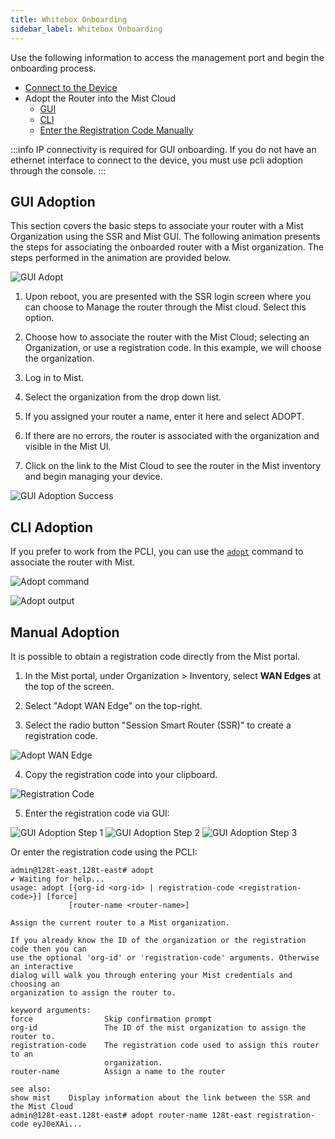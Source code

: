 ```yaml
---
title: Whitebox Onboarding
sidebar_label: Whitebox Onboarding
---
```


Use the following information to access the management port and begin the onboarding process.

- [Connect to the Device](#device-default-port-identification)
- Adopt the Router into the Mist Cloud
	- [GUI](#gui-adoption)
	- [CLI](#cli-adoption)
	- [Enter the Registration Code Manually](#manual-adoption)

:::info
IP connectivity is required for GUI onboarding. If you do not have an ethernet interface to connect to the device, you must use pcli adoption through the console.
:::

## GUI Adoption

This section covers the basic steps to associate your router with a Mist Organization using the SSR and Mist GUI. The following animation presents the steps for associating the onboarded router with a Mist organization. The steps performed in the animation are provided below.

![GUI Adopt](/img/gui-adopt.gif)

1. Upon reboot, you are presented with the SSR login screen where you can choose to Manage the router through the Mist cloud. Select this option. 

2. Choose how to associate the router with the Mist Cloud; selecting an Organization, or use a registration code. In this example, we will choose the organization.

3. Log in to Mist.

4. Select the organization from the drop down list.

5. If you assigned your router a name, enter it here and select ADOPT.

6. If there are no errors, the router is associated with the organization and visible in the Mist UI.

7. Click on the link to the Mist Cloud to see the router in the Mist inventory and begin managing your device.

![GUI Adoption Success](/img/gui_adopt_success.png)

## CLI Adoption

If you prefer to work from the PCLI, you can use the [`adopt`](cli_reference.md#adopt) command to associate the router with Mist. 

![Adopt command](/img/adopt_pcli_imagebased1.png)


![Adopt output](/img/adopt_pcli_imagebased2.png)

## Manual Adoption

It is possible to obtain a registration code directly from the Mist portal. 

1. In the Mist portal, under Organization > Inventory, select **WAN Edges** at the top of the screen. 

2. Select "Adopt WAN Edge" on the top-right. 

3. Select the radio button "Session Smart Router (SSR)" to create a registration code.

![Adopt WAN Edge](/img/adopt-wan-edge.png)

4. Copy the registration code into your clipboard.

![Registration Code](/img/adopt-registration-code.png)

5. Enter the registration code via GUI:

![GUI Adoption Step 1](/img/gui-reg-code-adoption-1.png)
![GUI Adoption Step 2](/img/gui-reg-code-adoption-2.png)
![GUI Adoption Step 3](/img/gui-reg-code-adoption-3.png)

Or enter the registration code using the PCLI:

```
admin@128t-east.128t-east# adopt
✔ Waiting for help...
usage: adopt [{org-id <org-id> | registration-code <registration-code>}] [force]
             [router-name <router-name>]

Assign the current router to a Mist organization.

If you already know the ID of the organization or the registration code then you can
use the optional 'org-id' or 'registration-code' arguments. Otherwise an interactive
dialog will walk you through entering your Mist credentials and choosing an
organization to assign the router to.

keyword arguments:
force                Skip confirmation prompt
org-id               The ID of the mist organization to assign the router to.
registration-code    The registration code used to assign this router to an
                     organization.
router-name          Assign a name to the router

see also:
show mist    Display information about the link between the SSR and the Mist Cloud
admin@128t-east.128t-east# adopt router-name 128t-east registration-code eyJ0eXAi...
```

